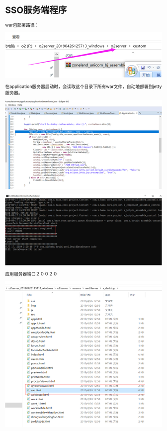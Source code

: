 # SSO服务端程序

war包部署路径：

![](../../.gitbook/assets/image%20%2841%29.png)

在application服务器启动时，会读取这个目录下所有war文件，自动地部署到jetty服务器。 

![](../../.gitbook/assets/image%20%2884%29.png)

![](../../.gitbook/assets/image%20%2831%29.png)

应用服务器端口２００２０

![](../../.gitbook/assets/image%20%2874%29.png)

